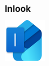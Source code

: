 # Inlook

<img height="128" width="128" src="https://github.com/jahidxuddin/inlook/blob/main/client/src/main/resources/de/ju/client/icon/icon.png?raw=true" alt="Logo" />
